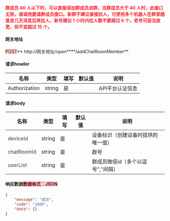 #### <font style="color:#F5222D;">群成员 40 人以下时，可以直接添加群成员进群，当群成员大于 40 人时，此接口无效，请调用邀请群成员接口。新群不建议直接拉人，可使用多个机器人在群里随意发几天消息后再拉人，新号建议 1 小时内拉人数不要超过 6 个，老号可适当放宽，但不宜超过 15 个。</font>
#### 
#### 网关地址
<font style="background:#F8CED3;color:#70000D">POST</font>** http://网关地址/open****/addChatRoomMember**

#### 请求header
| **名称** | **类型** | **填写** | **默认值** | **说明** |
| --- | --- | --- | --- | --- |
| Authorization | string | 是 |  | API平台认证信息 |


#### 请求body
| **名称** | **类型** | **填写** | **默认值** | **说明** |
| --- | --- | --- | --- | --- |
| <font style="color:#364149;">deviceId</font> | string | 是 |  | 设备标识（创建设备时提供的唯一值） |
| <font style="color:#364149;background-color:#FAFAFA;">chatRoomId</font> | string | 是 |  | 群号 |
| <font style="color:#364149;background-color:#FFFFFF;">userList</font> | string | 是 |  | 群成员微信id（多个以逗号","间隔） |


#### 响应数据<font style="background:#F8CED3;color:#70000D">数据格式：JSON</font>
```json
{
    "message": "成功",
    "code": "1000",
    "data": {}
}
```

#### 
